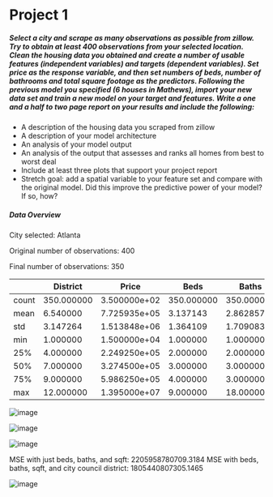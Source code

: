 # Project 1

##### Select a city and scrape as many observations as possible from zillow. Try to obtain at least 400 observations from your selected location. Clean the housing data you obtained and create a number of usable features (independent variables) and targets (dependent variables). Set price as the response variable, and then set numbers of beds, number of bathrooms and total square footage as the predictors. Following the previous model you specified (6 houses in Mathews), import your new data set and train a new model on your target and features. Write a one and a half to two page report on your results and include the following:
- A description of the housing data you scraped from zillow
- A description of your model architecture
- An analysis of your model output
- An analysis of the output that assesses and ranks all homes from best to worst deal
- Include at least three plots that support your project report
- Stretch goal: add a spatial variable to your feature set and compare with the original model. Did this improve the predictive power of your model? If so, how?

##### Data Overview

City selected: Atlanta

Original number of observations: 400

Final number of observations: 350

|   |District|Price|Beds|Baths|Sqft|
|---|---------|-----|----|----|------|
|count|350.000000|3.500000e+02|350.000000|350.000000|350.000000|
|mean|6.540000|7.725935e+05|3.137143|2.862857|2298.097143|
|std|3.147264|1.513848e+06|1.364109|1.709083|2651.213030|
|min|1.000000|1.500000e+04|1.000000|1.000000|552.000000|
|25%|4.000000|2.249250e+05|2.000000|2.000000|1150.000000|
|50%|7.000000|3.274500e+05|3.000000|3.000000|1889.000000|
|75%|9.000000|5.986250e+05|4.000000|3.000000|2732.000000|
|max|12.000000|1.395000e+07|9.000000|18.000000|33000.000000|


![image](https://user-images.githubusercontent.com/78189165/109401451-d97fab00-791c-11eb-9acc-52d5ef3d9386.png)

![image](https://user-images.githubusercontent.com/78189165/109555679-d6fb8d80-7aa3-11eb-8113-7fa5617d980c.png)

![image](https://user-images.githubusercontent.com/78189165/109556082-5721f300-7aa4-11eb-8ffd-ee08c3accc16.png)



MSE with just beds, baths, and sqft: 2205958780709.3184 
MSE with beds, baths, sqft, and city council district: 1805440807305.1465

![image](https://user-images.githubusercontent.com/78189165/109555679-d6fb8d80-7aa3-11eb-8113-7fa5617d980c.png)

